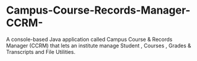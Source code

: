 # Campus-Course-Records-Manager-CCRM-
A console-based Java application called Campus Course &amp; Records Manager (CCRM) that lets an institute manage Student , Courses ,  Grades &amp; Transcripts and File Utilities.

